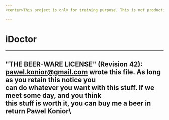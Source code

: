 ```yaml
---
<center>This project is only for training purpose. This is not production code.</center>

---
```



# iDoctor



----------------------------------------------------------------------------
 "THE BEER-WARE LICENSE" (Revision 42):\
 <pawel.konior@gmail.com> wrote this file. As long as you retain this notice you\
 can do whatever you want with this stuff. If we meet some day, and you think\
 this stuff is worth it, you can buy me a beer in return Pawel Konior\
----------------------------------------------------------------------------
 


